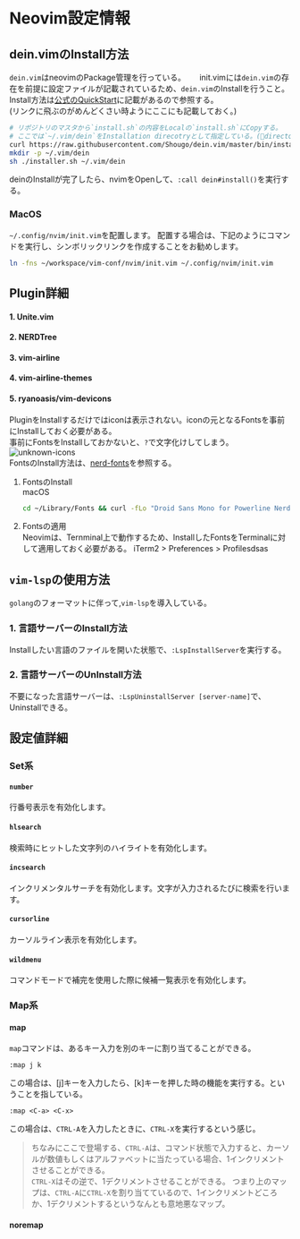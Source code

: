 # Neovim設定情報

## dein.vimのInstall方法

`dein.vim`はneovimのPackage管理を行っている。　　
init.vimには`dein.vim`の存在を前提に設定ファイルが記載されているため、`dein.vim`のInstallを行うこと。  
Install方法は[公式のQuickStart](https://github.com/Shougo/dein.vim#quick-start)に記載があるので参照する。  
(リンクに飛ぶのがめんどくさい時ようにここにも記載しておく。)

```sh
# リポジトリのマスタから`install.sh`の内容をLocalの`install.sh`にCopyする。
# ここでは`~/.vim/dein`をInstallation direcotryとして指定している。(directoryがない場合は先に作成しておきましょう。あるならスキップ！)
curl https://raw.githubusercontent.com/Shougo/dein.vim/master/bin/installer.sh > installer.sh
mkdir -p ~/.vim/dein
sh ./installer.sh ~/.vim/dein
```

deinのInstallが完了したら、nvimをOpenして、`:call dein#install()`を実行する。  

### MacOS

`~/.config/nvim/init.vim`を配置します。
配置する場合は、下記のようにコマンドを実行し、シンボリックリンクを作成することをお勧めします。

```sh
ln -fns ~/workspace/vim-conf/nvim/init.vim ~/.config/nvim/init.vim
```

## Plugin詳細

#### 1. Unite.vim

#### 2. NERDTree

#### 3. vim-airline

#### 4. vim-airline-themes

#### 5. ryanoasis/vim-devicons

PluginをInstallするだけではiconは表示されない。iconの元となるFontsを事前にInstallしておく必要がある。  
事前にFontsをInstallしておかないと、`?`で文字化けしてしまう。  
![unknown-icons](./imgs/unknown-icons.png)  
FontsのInstall方法は、[nerd-fonts](https://github.com/ryanoasis/nerd-fonts#font-installation)を参照する。  

1. FontsのInstall  
    macOS  

    ```sh
    cd ~/Library/Fonts && curl -fLo "Droid Sans Mono for Powerline Nerd Font Complete.otf" https://github.com/ryanoasis/nerd-fonts/raw/master/patched-fonts/DroidSansMono/complete/Droid%20Sans%20Mono%20Nerd%20Font%20Complete.otf
    ```

2. Fontsの適用  
    Neovimは、Ternminal上で動作するため、InstallしたFontsをTerminalに対して適用しておく必要がある。
    iTerm2 > Preferences > Profilesdsas

## `vim-lsp`の使用方法

`golang`のフォーマットに伴って,`vim-lsp`を導入している。
### 1. 言語サーバーのInstall方法

Installしたい言語のファイルを開いた状態で、`:LspInstallServer`を実行する。

### 2. 言語サーバーのUnInstall方法

不要になった言語サーバーは、`:LspUninstallServer [server-name]`で、Uninstallできる。

## 設定値詳細

### Set系

#### `number`

行番号表示を有効化します。

#### `hlsearch`

検索時にヒットした文字列のハイライトを有効化します。

#### `incsearch`

インクリメンタルサーチを有効化します。文字が入力されるたびに検索を行います。

#### `cursorline`


カーソルライン表示を有効化します。

#### `wildmenu`

コマンドモードで補完を使用した際に候補一覧表示を有効化します。

### Map系

#### map

`map`コマンドは、あるキー入力を別のキーに割り当てることができる。

```vim
:map j k
```

この場合は、[j]キーを入力したら、[k]キーを押した時の機能を実行する。ということを指している。

```vim
:map <C-a> <C-x>
```

この場合は、`CTRL-A`を入力したときに、`CTRL-X`を実行するという感じ。
> ちなみにここで登場する、`CTRL-A`は、コマンド状態で入力すると、カーソルが数値もしくはアルファベットに当たっている場合、1インクリメントさせることができる。  
> `CTRL-X`はその逆で、1デクリメントさせることができる。
> つまり上のマップは、`CTRL-A`に`CTRL-X`を割り当てているので、1インクリメントどころか、1デクリメントするというなんとも意地悪なマップ。

#### noremap

